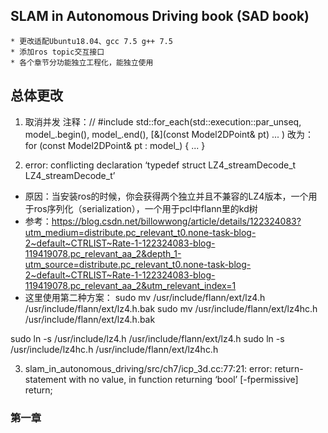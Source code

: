 ## SLAM in Autonomous Driving book (SAD book)
    * 更改适配Ubuntu18.04、gcc 7.5 g++ 7.5
    * 添加ros topic交互接口
    * 各个章节分功能独立工程化，能独立使用

## 总体更改
1. 取消并发
注释：// #include <execution>
std::for_each(std::execution::par_unseq, model_.begin(), model_.end(), [&](const Model2DPoint& pt)
...
)
改为：
for (const Model2DPoint& pt : model_)
{
    ...
}

2. error: conflicting declaration ‘typedef struct LZ4_streamDecode_t LZ4_streamDecode_t’
* 原因：当安装ros的时候，你会获得两个独立并且不兼容的LZ4版本，一个用于ros序列化（serialization），一个用于pcl中flann里的kd树
* 参考：https://blog.csdn.net/billowwong/article/details/122324083?utm_medium=distribute.pc_relevant_t0.none-task-blog-2~default~CTRLIST~Rate-1-122324083-blog-119419078.pc_relevant_aa_2&depth_1-utm_source=distribute.pc_relevant_t0.none-task-blog-2~default~CTRLIST~Rate-1-122324083-blog-119419078.pc_relevant_aa_2&utm_relevant_index=1
* 这里使用第二种方案：
sudo mv /usr/include/flann/ext/lz4.h /usr/include/flann/ext/lz4.h.bak
sudo mv /usr/include/flann/ext/lz4hc.h /usr/include/flann/ext/lz4.h.bak
 
sudo ln -s /usr/include/lz4.h /usr/include/flann/ext/lz4.h
sudo ln -s /usr/include/lz4hc.h /usr/include/flann/ext/lz4hc.h

3. slam_in_autonomous_driving/src/ch7/icp_3d.cc:77:21: error: return-statement with no value, in function returning ‘bool’ [-fpermissive]
                     return;


### 第一章

